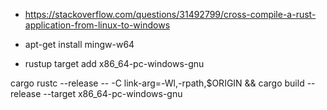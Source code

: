 - https://stackoverflow.com/questions/31492799/cross-compile-a-rust-application-from-linux-to-windows

- apt-get install mingw-w64
- rustup target add x86_64-pc-windows-gnu

cargo rustc --release -- -C link-arg=-Wl,-rpath,\$ORIGIN && cargo build --release --target x86_64-pc-windows-gnu


